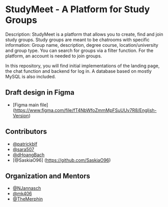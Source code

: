 # StudyMeet - A Platform for Study Groups

Description: StudyMeet is a platform that allows you to create, find and join study groups. 
Study groups are meant to be chatrooms with specific information: Group name, description, degree course, location/university and group type.
You can search for groups via a filter function. For the platform, an account is needed to join groups.

In this repository, you will find initial implementations of the landing page, the chat function and backend for log in. A database based on mostly MySQL is also included.

## Draft design in Figma
- [Figma main file] (https://www.figma.com/file/fT4NbWfoZmmMpFSuUUv7R8/English-Version)

## Contributors

- [@patrickblf](https://github.com/patrickblf)
- [@sara507](https://github.com/Sara507)
- [@dHoangBach](https://github.com/dHoangBach)
- [@SaskiaO96] (https://github.com/SaskiaO96)

## Organization and Mentors
- [@NJannasch](https://github.com/NJannasch)
- [@mk406](https://github.com/mk406)
- [@TheMerphin](https://github.com/TheMerphin)
